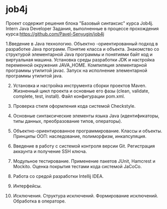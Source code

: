 # job4j
Проект содержит решения блока "Базовый синтаксис" курса Job4j.
Intern Java Developer
Задания, выполненные в процессе прохождения курса:https://github.com/Pavel-Senyugin/job4j

1.Введение в Java технологию.
Объектно -ориентированный подход в разработке Java программ. Понятие класса и объекта.
Знакомство со структурой элементарной Java программы и понятиями байт код и виртуальная машина.
Установка среды разработки JDK и настройка переменной окружения JAVA_HOME. Компиляция элементарной программы утилитой javac. Запуск на исполнение элементарной программы утилитой java.

2. Установка и настройка инструмента сборки проектов Maven. Жизненный цикл проекта и основные его фазы (clean, validate, complete, test, install). Файл конфигурации pom.xml.

3. Проверка стиля оформления кода системой Checkstyle.

4. Основные синтаксические элементы языка Java (идентификаторы, типы данных, преобразование типов, операторы).

5. Объектно-ориентированное программирование. Классы и объекты. Принципы ООП: наследование, полиморфизм, инкапсуляция.

6. Введение в работу с системой контроля версии Git. Регистрация аккаунта и получение SSH ключа.

7. Модульное тестирование. Применение пакетов JUnit, Hamcrest и Mockito. Оценка покрытия тестами кода системой JaCoCo.

8. Работа со средой разработки Intellij IDEA.

9. Интерфейсы.

10. Исключения. Структура исключений. Формирование исключений. Обработка в операторе.